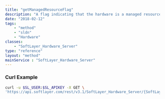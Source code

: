 ```yaml
---
title: "getManagedResourceFlag"
description: "A flag indicating that the hardware is a managed resource."
date: "2018-02-12"
tags:
    - "method"
    - "sldn"
    - "Hardware"
classes:
    - "SoftLayer_Hardware_Server"
type: "reference"
layout: "method"
mainService : "SoftLayer_Hardware_Server"
---
```


### Curl Example
```bash
curl -u $SL_USER:$SL_APIKEY -X GET \
'https://api.softlayer.com/rest/v3.1/SoftLayer_Hardware_Server/{SoftLayer_Hardware_ServerID}/getManagedResourceFlag'
```
